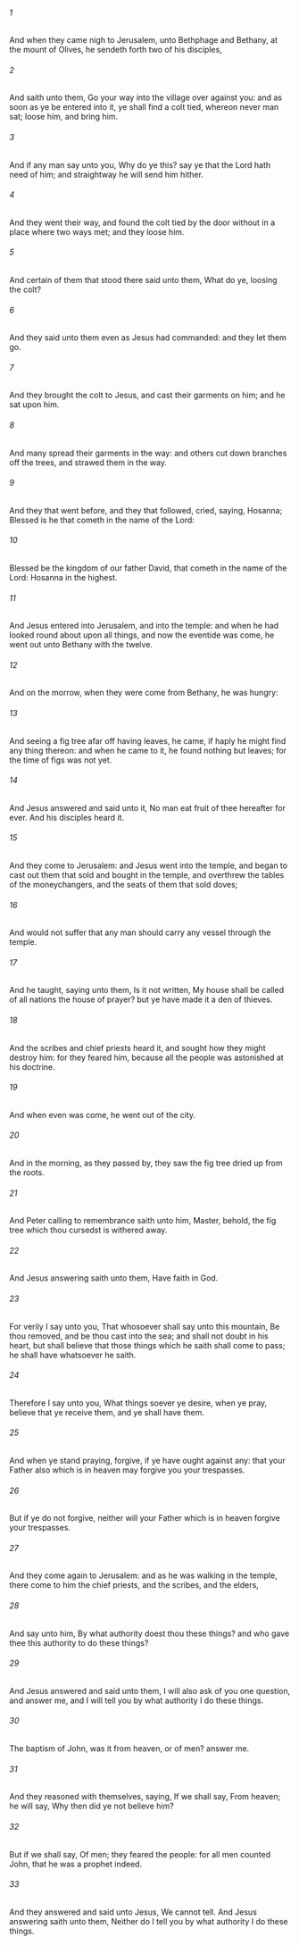 ###### 1
And when they came nigh to Jerusalem, unto Bethphage and Bethany, at the mount of Olives, he sendeth forth two of his disciples,

###### 2
And saith unto them, Go your way into the village over against you: and as soon as ye be entered into it, ye shall find a colt tied, whereon never man sat; loose him, and bring him.

###### 3
And if any man say unto you, Why do ye this? say ye that the Lord hath need of him; and straightway he will send him hither.

###### 4
And they went their way, and found the colt tied by the door without in a place where two ways met; and they loose him.

###### 5
And certain of them that stood there said unto them, What do ye, loosing the colt?

###### 6
And they said unto them even as Jesus had commanded: and they let them go.

###### 7
And they brought the colt to Jesus, and cast their garments on him; and he sat upon him.

###### 8
And many spread their garments in the way: and others cut down branches off the trees, and strawed them in the way.

###### 9
And they that went before, and they that followed, cried, saying, Hosanna; Blessed is he that cometh in the name of the Lord:

###### 10
Blessed be the kingdom of our father David, that cometh in the name of the Lord: Hosanna in the highest.

###### 11
And Jesus entered into Jerusalem, and into the temple: and when he had looked round about upon all things, and now the eventide was come, he went out unto Bethany with the twelve.

###### 12
And on the morrow, when they were come from Bethany, he was hungry:

###### 13
And seeing a fig tree afar off having leaves, he came, if haply he might find any thing thereon: and when he came to it, he found nothing but leaves; for the time of figs was not yet.

###### 14
And Jesus answered and said unto it, No man eat fruit of thee hereafter for ever. And his disciples heard it.

###### 15
And they come to Jerusalem: and Jesus went into the temple, and began to cast out them that sold and bought in the temple, and overthrew the tables of the moneychangers, and the seats of them that sold doves;

###### 16
And would not suffer that any man should carry any vessel through the temple.

###### 17
And he taught, saying unto them, Is it not written, My house shall be called of all nations the house of prayer? but ye have made it a den of thieves.

###### 18
And the scribes and chief priests heard it, and sought how they might destroy him: for they feared him, because all the people was astonished at his doctrine.

###### 19
And when even was come, he went out of the city.

###### 20
And in the morning, as they passed by, they saw the fig tree dried up from the roots.

###### 21
And Peter calling to remembrance saith unto him, Master, behold, the fig tree which thou cursedst is withered away.

###### 22
And Jesus answering saith unto them, Have faith in God.

###### 23
For verily I say unto you, That whosoever shall say unto this mountain, Be thou removed, and be thou cast into the sea; and shall not doubt in his heart, but shall believe that those things which he saith shall come to pass; he shall have whatsoever he saith.

###### 24
Therefore I say unto you, What things soever ye desire, when ye pray, believe that ye receive them, and ye shall have them.

###### 25
And when ye stand praying, forgive, if ye have ought against any: that your Father also which is in heaven may forgive you your trespasses.

###### 26
But if ye do not forgive, neither will your Father which is in heaven forgive your trespasses.

###### 27
And they come again to Jerusalem: and as he was walking in the temple, there come to him the chief priests, and the scribes, and the elders,

###### 28
And say unto him, By what authority doest thou these things? and who gave thee this authority to do these things?

###### 29
And Jesus answered and said unto them, I will also ask of you one question, and answer me, and I will tell you by what authority I do these things.

###### 30
The baptism of John, was it from heaven, or of men? answer me.

###### 31
And they reasoned with themselves, saying, If we shall say, From heaven; he will say, Why then did ye not believe him?

###### 32
But if we shall say, Of men; they feared the people: for all men counted John, that he was a prophet indeed.

###### 33
And they answered and said unto Jesus, We cannot tell. And Jesus answering saith unto them, Neither do I tell you by what authority I do these things.

